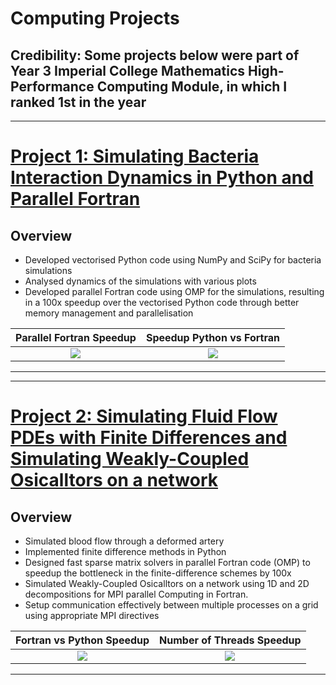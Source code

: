 # Computing Projects

## Credibility: Some projects below were part of Year 3 Imperial College Mathematics High-Performance Computing Module, in which I ranked 1st in the year

---
# [Project 1: Simulating Bacteria Interaction Dynamics in Python and Parallel Fortran](https://github.com/leonwu4951/Computing/blob/master/Bacteria/)

## Overview
- Developed vectorised Python code using NumPy and SciPy for bacteria simulations
- Analysed dynamics of the simulations with various plots
- Developed parallel Fortran code using OMP for the simulations, resulting in a 100x speedup over the vectorised Python code through better memory management and parallelisation

Parallel Fortran Speedup  |  Speedup Python vs Fortran 
:-------------------------:|:-------------------------:
![](https://github.com/leonwu4951/Computing/blob/master/Bacteria/speedup.png)  |  ![](https://github.com/leonwu4951/Computing/blob/master/Bacteria/speedup2.png)
---



---
# [Project 2: Simulating Fluid Flow PDEs with Finite Differences and Simulating Weakly-Coupled Osicalltors on a network](https://github.com/leonwu4951/Computing/blob/master/Fluid-Oscillators/)

## Overview
- Simulated blood flow through a deformed artery
- Implemented finite difference methods in Python
- Designed fast sparse matrix solvers in parallel Fortran code (OMP) to speedup the bottleneck in the finite-difference schemes by 100x
- Simulated Weakly-Coupled Osicalltors on a network using 1D and 2D decompositions for MPI parallel Computing in Fortran.
- Setup communication effectively between multiple processes on a grid using appropriate MPI directives
 

Fortran vs Python Speedup  |  Number of Threads Speedup
:-------------------------:|:-------------------------:
![](https://github.com/leonwu4951/Computing/blob/master/Fluid-Oscillators/speedup.png)  |  ![](https://github.com/leonwu4951/Computing/blob/master/Fluid-Oscillators/threads.png)
---


